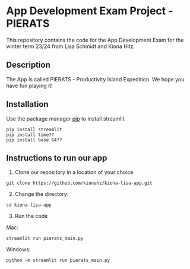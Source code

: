# App Development Exam Project - PIERATS
This repository contains the code for the App Development Exam for the winter term 23/24 from Lisa Schmidt and Kiona Hitz.

## Description
The App is called PIERATS - Productivity Island Expedition.
We hope you have fun playing it!

## Installation
Use the package manager [pip](https://pip.pypa.io/en/stable/) to install streamlit.

```
pip install streamlit
pip install time??
pip install base 64??
```

## Instructions to run our app
1. Clone our repository in a location of your choice
```
git clone https://github.com/kionahz/kiona-lisa-app.git
```
2. Change the directory:
```
cd kiona-lisa-app
```

3. Run the code

Mac:
```
streamlit run pierats_main.py
```
Windows:
```
python -m streamlit run pierats_main.py
```